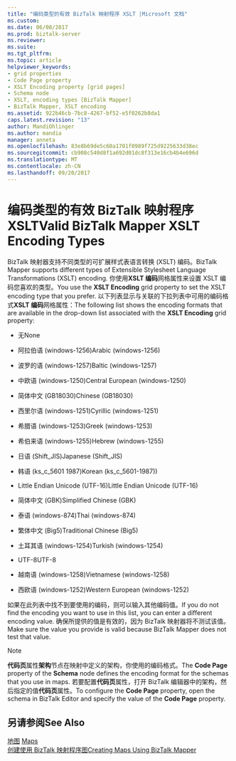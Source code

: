 ```yaml
---
title: "编码类型的有效 BizTalk 映射程序 XSLT |Microsoft 文档"
ms.custom: 
ms.date: 06/08/2017
ms.prod: biztalk-server
ms.reviewer: 
ms.suite: 
ms.tgt_pltfrm: 
ms.topic: article
helpviewer_keywords:
- grid properties
- Code Page property
- XSLT Encoding property [grid pages]
- Schema node
- XSLT, encoding types [BizTalk Mapper]
- BizTalk Mapper, XSLT encoding
ms.assetid: 922b46cb-7bc8-4267-bf52-e5f0262b8da1
caps.latest.revision: "13"
author: MandiOhlinger
ms.author: mandia
manager: anneta
ms.openlocfilehash: 83e8b69de5c60a1701f0989f725d9225633d38ec
ms.sourcegitcommit: cb908c540d8f1a692d01dc8f313e16cb4b4e696d
ms.translationtype: MT
ms.contentlocale: zh-CN
ms.lasthandoff: 09/20/2017
---
```

# <a name="valid-biztalk-mapper-xslt-encoding-types"></a><span data-ttu-id="546c7-102">编码类型的有效 BizTalk 映射程序 XSLT</span><span class="sxs-lookup"><span data-stu-id="546c7-102">Valid BizTalk Mapper XSLT Encoding Types</span></span>
<span data-ttu-id="546c7-103">BizTalk 映射器支持不同类型的可扩展样式表语言转换 (XSLT) 编码。</span><span class="sxs-lookup"><span data-stu-id="546c7-103">BizTalk Mapper supports different types of Extensible Stylesheet Language Transformations (XSLT) encoding.</span></span> <span data-ttu-id="546c7-104">你使用**XSLT 编码**网格属性来设置 XSLT 编码您喜欢的类型。</span><span class="sxs-lookup"><span data-stu-id="546c7-104">You use the **XSLT Encoding** grid property to set the XSLT encoding type that you prefer.</span></span> <span data-ttu-id="546c7-105">以下列表显示与关联的下拉列表中可用的编码格式**XSLT 编码**网格属性：</span><span class="sxs-lookup"><span data-stu-id="546c7-105">The following list shows the encoding formats that are available in the drop-down list associated with the **XSLT Encoding** grid property:</span></span>  
  
-   <span data-ttu-id="546c7-106">无</span><span class="sxs-lookup"><span data-stu-id="546c7-106">None</span></span>  
  
-   <span data-ttu-id="546c7-107">阿拉伯语 (windows-1256)</span><span class="sxs-lookup"><span data-stu-id="546c7-107">Arabic (windows-1256)</span></span>  
  
-   <span data-ttu-id="546c7-108">波罗的语 (windows-1257)</span><span class="sxs-lookup"><span data-stu-id="546c7-108">Baltic (windows-1257)</span></span>  
  
-   <span data-ttu-id="546c7-109">中欧语 (windows-1250)</span><span class="sxs-lookup"><span data-stu-id="546c7-109">Central European (windows-1250)</span></span>  
  
-   <span data-ttu-id="546c7-110">简体中文 (GB18030)</span><span class="sxs-lookup"><span data-stu-id="546c7-110">Chinese (GB18030)</span></span>  
  
-   <span data-ttu-id="546c7-111">西里尔语 (windows-1251)</span><span class="sxs-lookup"><span data-stu-id="546c7-111">Cyrillic (windows-1251)</span></span>  
  
-   <span data-ttu-id="546c7-112">希腊语 (windows-1253)</span><span class="sxs-lookup"><span data-stu-id="546c7-112">Greek (windows-1253)</span></span>  
  
-   <span data-ttu-id="546c7-113">希伯来语 (windows-1255)</span><span class="sxs-lookup"><span data-stu-id="546c7-113">Hebrew (windows-1255)</span></span>  
  
-   <span data-ttu-id="546c7-114">日语 (Shift_JIS)</span><span class="sxs-lookup"><span data-stu-id="546c7-114">Japanese (Shift_JIS)</span></span>  
  
-   <span data-ttu-id="546c7-115">韩语 (ks_c_5601 1987)</span><span class="sxs-lookup"><span data-stu-id="546c7-115">Korean (ks_c_5601-1987))</span></span>  
  
-   <span data-ttu-id="546c7-116">Little Endian Unicode (UTF-16)</span><span class="sxs-lookup"><span data-stu-id="546c7-116">Little Endian Unicode (UTF-16)</span></span>  
  
-   <span data-ttu-id="546c7-117">简体中文 (GBK)</span><span class="sxs-lookup"><span data-stu-id="546c7-117">Simplified Chinese (GBK)</span></span>  
  
-   <span data-ttu-id="546c7-118">泰语 (windows-874)</span><span class="sxs-lookup"><span data-stu-id="546c7-118">Thai (windows-874)</span></span>  
  
-   <span data-ttu-id="546c7-119">繁体中文 (Big5)</span><span class="sxs-lookup"><span data-stu-id="546c7-119">Traditional Chinese (Big5)</span></span>  
  
-   <span data-ttu-id="546c7-120">土耳其语 (windows-1254)</span><span class="sxs-lookup"><span data-stu-id="546c7-120">Turkish (windows-1254)</span></span>  
  
-   <span data-ttu-id="546c7-121">UTF-8</span><span class="sxs-lookup"><span data-stu-id="546c7-121">UTF-8</span></span>  
  
-   <span data-ttu-id="546c7-122">越南语 (windows-1258)</span><span class="sxs-lookup"><span data-stu-id="546c7-122">Vietnamese (windows-1258)</span></span>  
  
-   <span data-ttu-id="546c7-123">西欧语 (windows-1252)</span><span class="sxs-lookup"><span data-stu-id="546c7-123">Western European (windows-1252)</span></span>  
  
 <span data-ttu-id="546c7-124">如果在此列表中找不到要使用的编码，则可以输入其他编码值。</span><span class="sxs-lookup"><span data-stu-id="546c7-124">If you do not find the encoding you want to use in this list, you can enter a different encoding value.</span></span> <span data-ttu-id="546c7-125">确保所提供的值是有效的，因为 BizTalk 映射器将不测试该值。</span><span class="sxs-lookup"><span data-stu-id="546c7-125">Make sure the value you provide is valid because BizTalk Mapper does not test that value.</span></span>  
  
> [!NOTE]
>  <span data-ttu-id="546c7-126">**代码页**属性**架构**节点在映射中定义的架构，你使用的编码格式。</span><span class="sxs-lookup"><span data-stu-id="546c7-126">The **Code Page** property of the **Schema** node defines the encoding format for the schemas that you use in maps.</span></span> <span data-ttu-id="546c7-127">若要配置**代码页**属性，打开 BizTalk 编辑器中的架构，然后指定的值**代码页**属性。</span><span class="sxs-lookup"><span data-stu-id="546c7-127">To configure the **Code Page** property, open the schema in BizTalk Editor and specify the value of the **Code Page** property.</span></span>  
  
## <a name="see-also"></a><span data-ttu-id="546c7-128">另请参阅</span><span class="sxs-lookup"><span data-stu-id="546c7-128">See Also</span></span>  
 <span data-ttu-id="546c7-129">[地图](../core/maps.md) </span><span class="sxs-lookup"><span data-stu-id="546c7-129">[Maps](../core/maps.md) </span></span>  
 [<span data-ttu-id="546c7-130">创建使用 BizTalk 映射程序图</span><span class="sxs-lookup"><span data-stu-id="546c7-130">Creating Maps Using BizTalk Mapper</span></span>](../core/creating-maps-using-biztalk-mapper.md)